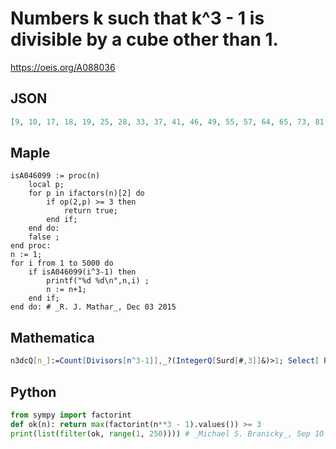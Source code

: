 # Numbers k such that k^3 \- 1 is divisible by a cube other than 1\.
https://oeis.org/A088036
## JSON
```JSON
[9, 10, 17, 18, 19, 25, 28, 33, 37, 41, 46, 49, 55, 57, 64, 65, 73, 81, 82, 89, 91, 97, 100, 105, 109, 113, 118, 121, 126, 127, 129, 136, 137, 145, 153, 154, 161, 163, 169, 172, 177, 181, 185, 190, 193, 199, 201, 208, 209, 217, 225, 226, 233, 235, 241, 244, 249]
```
## Maple
```Maple
isA046099 := proc(n)
    local p;
    for p in ifactors(n)[2] do
        if op(2,p) >= 3 then
            return true;
        end if;
    end do:
    false ;
end proc:
n := 1;
for i from 1 to 5000 do
    if isA046099(i^3-1) then
        printf("%d %d\n",n,i) ;
        n := n+1;
    end if;
end do: # _R. J. Mathar_, Dec 03 2015
```
## Mathematica
```Mathematica
n3dcQ[n_]:=Count[Divisors[n^3-1]],_?(IntegerQ[Surd[#,3]]&)>1; Select[ Range[ 2,250],n3dcQ] (* _Harvey P. Dale_, Oct 05 2017 *)
```
## Python
```Python
from sympy import factorint
def ok(n): return max(factorint(n**3 - 1).values()) >= 3
print(list(filter(ok, range(1, 250)))) # _Michael S. Branicky_, Sep 10 2021
```
